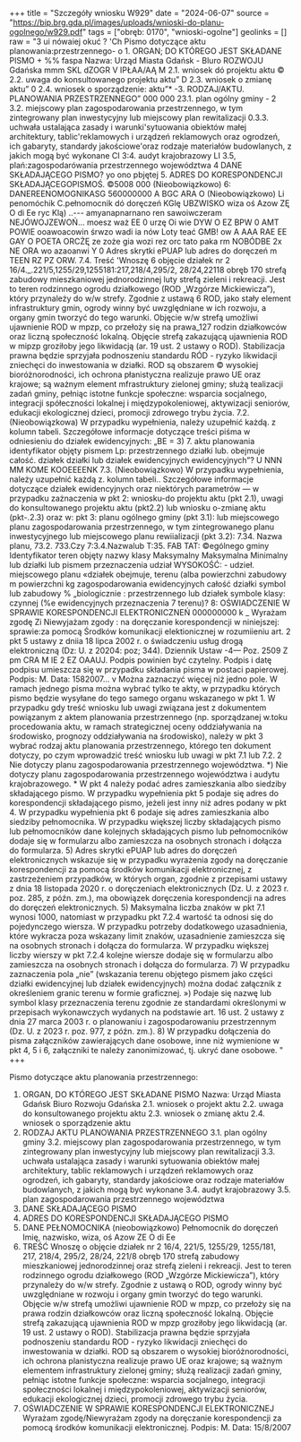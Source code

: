 +++
title = "Szczegóły wniosku W929"
date = "2024-06-07"
source = "https://bip.brg.gda.pl/images/uploads/wnioski-do-planu-ogolnego/w929.pdf"
tags = ["obręb: 0170", "wnioski-ogolne"]
geolinks = []
raw = "3 ui nówaiej okuć ?  'Ch Pismo dotyczące aktu planowania:przestrzennego- o 1. ORGAN; DO KTÓREGO JEST SKŁADANE PISMO +  %% faspa Nazwa: Urząd Miasta Gdańsk - Bluro ROZWOJU Gdańska mmm SKL dZOGR V IPŁAA/AĄ M 2.1. wniosek dó projektu aktu © 2.2. uwaga do konsultowanego projektu aktu” D 2.3. wniosek o zmianę aktu” 0 2.4. wniosek o sporządzenie: aktu”* -3. RODZAJ/AKTU. PLANOWANIA PRZESTRZENNEGO” 000 000 23.1. plan ogólny gminy - 2 3.2. miejscowy plan zagospodarowania przestrzennego, w tym zintegrowany plan inwestycyjny lub miejscowy plan rewitalizacji 0.3.3. uchwała ustalająca zasady i warunki'sytuowania obiektów małej architektury, tablic'reklamowych i urządzeń reklamowych oraz ogrodzeń, ich gabaryty, standardy jakościowe'oraz rodzaje materiałów budowlanych, z jakich mogą być wykonane CI 3:4. audyt krajobrazowy LI 3.5, plań:zagospodarówania przestrzennego województwa 4 DANE SKŁADAJĄCEGO PISMO? yo ono pbjętej 5. ADRES DO KORESPONDENCJI SKŁADAJĄCEGOPISMOŚ. ©5008 000 (Nieobowiązkowo) 6: DANEREENOMOGNIKASG 560000000 A BGC ARA O (Nieobowiązkowo) Li penomóchik  C.pełnomocnik dó doręczeń KGlę  UBZWISKO wiza oś Azow ZĘ O di Ee ryc Klą) ..--- amyanapnarnano ren sawoiwczeram NEJÓWOJZEWOŃ... moesz waż EE 0 urzę Oi wie DYW O EZ BPW 0 AMT POWIE ooawoacowin śrwzo wadi ia nów Loty teać GMB! ow A AAA RAE EE GAY O POETA ORCŻĘ ze zoże gia wozi rez orc tato paka rm NOBÓDBE 2x NE ORA wo azaoanwi Y 0 Adres skrytki ePUAP lub adres do doręczeń m TEEN RZ PZ ORW. 7.4. Treść 'Wnoszę 6 objęcie działek nr 2 16/4._.221/5,1255/29,1255181:217,218/4,295/2, 28/24,22118 obręb 170 strefą zabudowy mieszkaniowej jednorodzinnej luty strefą zieleni i rekreacji. Jest to teren rodzinnego ogrodu działkowego (ROD „Wzgórze Mickiewicza”), który przynależy do w/w strefy. Zgodnie z ustawą 6 ROD, jako stały element infrastruktury gmin, ogrody winny być uwzględniane w ich rozwoju, a organy gmin tworzyć do tego warunki. Objęcie w/w strefą umożliwi ujawnienie ROD w mpzp, co przełoży się na prawa_127 rodzin działkowców oraz liczną społeczność lokalną. Objęcie strefą zakazującą ujawnienia ROD w mipzp groziłoby jego likwidacją (ar. 19 ust. 2 ustawy o ROD). Stabilizacja prawna będzie sprzyjała podnoszeniu standardu RÓD - ryzyko likwidacji zniechęci do inwestowania w działki. ROD są obszarem © wysokiej bioróżnorodności, ich ochrona płanistyczna realizuje prawo UE oraz krajowe; są ważnym element mfrastruktury zielonej gminy; służą tealizacji zadań gminy, pełniąc istotne funkcje społeczne: wsparcia socjalnego, integracji spółeczności lokalnej i międzypokoleniowej, aktywizacji seniorów, edukacji ekologicznej dzieci, promocji zdrowego trybu życia. 7.2. (Nieobowiązkowa) W przypadku wypełnienia, należy uzupełnić każdą. z kolumn tabeli. Szczegółowe informacje dotyczące treści piśma w odniesieniu do działek ewidencyjnych: „BE = 3) 7. aktu planowania identyfikator objęty pismem Lp:  przestrzennego działki lub. obejmuje całość. działek działki lub działek ewidencyjnych ewidencyjnych”? U NNN MM KOME KOOEEEENK 7.3. (Nieobowiązkowo) W przypadku wypełnienia, należy uzupełnić każdą z. kolumn tabeli.. Szczegółowe informacje dotyczące działek ewidencyjnych oraz niektórych parametrów — w przypadku zażnaczenia w pkt 2: wniosku-do projektu aktu (pkt 2.1), uwagi do konsultowanego projektu aktu (pkt2.2) lub wniosku o-zmianę aktu (pkt-.2.3) oraz w: pkt 3: planu ogólnego gminy (pkt 3.1): lub miejscowego planu zagospodarowania przestrzennego, w tym zintegrowanego planu inwestycyjnego lub miejscowego planu rewiializacji (pkt 3.2): 7.34. Nazwa planu, 73.2. 733.Czy  7:3.4.Nazwalub   T:35. FAB TAT: ©ególnego gminy Identyfikator teren objęty nazwy klasy Maksymalny  Maksymalna Minimalny lub działki lub pismem przeznaczenia udział WYSOKOŚĆ: - udzieł. miejscowego planu «działek obejmuje, terenu (alba powierzchni  zabudowy m  powierzchni kg zagospodarowania  ewidencyjnych całość działki symbol lub zabudowy % „biologicznie : przestrzennego lub działek symbole klasy: czynnej (%e ewidencyjnych przeznaczenia 7 terenu)? 8: OŚWIADCZENIE W SPRAWIE KORESPONDENCJI ELEKTRONICZNEŃ 000000000 k _ Wyrażam zgodę Zi  Niewyjażam zgody : na doręczanie korespondencji w niniejszej: sprawie:za pomocą Środków komunikacji elektionicznej w rozumiieniu art. 2 pkt 5 ustawy z dniia 18 lipca 2002 r. o świadczeniu usług drogą elektroniczną (Dz: U. z 20204: poz; 344). Dziennik Ustaw -4— Poz. 2509 Z pm CRA M IE 2 EZ OAAUJ. Podpis powinien być czytelny. Podpis i datę podpisu umieszcza się w przypadku składania pisma w postaci papierowej. Podpis: M. Data: 1582007... v Można zaznaczyć więcej niż jedno pole. W ramach jednego pisma można wybrać tylko te akty, w przypadku których pismo będzie wysyłane do tego samego organu wskazanego w pkt 1. W przypadku gdy treść wniosku lub uwagi związana jest z dokumentem powiązanym z aktem planowania przestrzennego (np. sporządzanej w.toku procedowania aktu, w ramach strategicznej oceny oddziaływania na środowisko, prognozy oddziaływania na środowisko), należy w pkt 3 wybrać rodzaj aktu planowania przestrzennego, którego ten dokument dotyczy, po czym wprowadzić treść wniosku lub uwagi w pkt 7.1 lub 7.2. 2 Nie dotyczy planu zagospodarowania przestrzennego województwa.  *) Nie dotyczy planu zagospodarowania przestrzennego województwa i audytu krajobrazowego. * W pkt 4 należy podać adres zamieszkania albo siedziby składającego pismo. W przypadku wypełnienia pkt 5 podaje się adres do korespondencji składającego pismo, jeżeli jest inny niż adres podany w pkt 4. W przypadku wypełnienia pkt 6 podaje się adres zamieszkania albo siedziby pełnomocnika. W przypadku większej liczby składających pismo lub pełnomocników dane kolejnych składających pismo lub pełnomocników dodaje się w formularzu albo zamieszcza na osobnych stronach i dołącza do formularza. 5) Adres skrytki ePUAP lub adres do doręczeń elektronicznych wskazuje się w przypadku wyrażenia zgody na doręczanie korespondencji za pomocą środków komunikacji elektronicznej, z zastrzeżeniem przypadków, w których organ, zgodnie z przepisami ustawy z dnia 18 listopada 2020 r. o doręczeniach elektronicznych (Dz. U. z 2023 r. poz. 285, z późn. zm.), ma obowiązek doręczenia korespondencji na adres do doręczeń elektronicznych.  5) Maksymalna liczba znaków w pkt 7.1 wynosi 1000, natomiast w przypadku pkt 7.2.4 wartość ta odnosi się do pojedynczego wiersza. W przypadku potrzeby dodatkowego uzasadnienia, które wykracza poza wskazany limit znaków, uzasadnienie zamieszcza się na osobnych stronach i dołącza do formularza. W przypadku większej liczby wierszy w pkt 7.2.4 kolejne wiersze dodaje się w formularzu albo zamieszcza na osobnych stronach i dołącza do formularza. 7) W przypadku zaznaczenia pola „nie” (wskazania terenu objętego pismem jako części działki ewidencyjnej lub działek ewidencyjnych) można dodać załącznik z określeniem granic terenu w formie graficznej. ») Podaje się nazwę lub symbol klasy przeznaczenia terenu zgodnie ze standardami określonymi w przepisach wykonawczych wydanych  na podstawie art. 16 ust. 2 ustawy z dnia 27 marca 2003 r. o planowaniu i zagospodarowaniu przestrzennym (Dz. U. z 2023 r. poz. 977, z późn. zm.). 8) W przypadku dołączenia do pisma załączników zawierających dane osobowe, inne niż wymienione w pkt 4, 5 i 6, załączniki te należy zanonimizować, tj. ukryć dane osobowe. "
+++

Pismo dotyczące aktu planowania przestrzennego:
1. ORGAN, DO KTÓREGO JEST SKŁADANE PISMO
Nazwa: Urząd Miasta Gdańsk
Biuro Rozwoju Gdańska
2.1. wniosek o projekt aktu
2.2. uwaga do konsultowanego projektu aktu
2.3. wniosek o zmianę aktu
2.4. wniosek o sporządzenie aktu
3. RODZAJ AKTU PLANOWANIA PRZESTRZENNEGO
3.1. plan ogólny gminy
3.2. miejscowy plan zagospodarowania przestrzennego, w tym zintegrowany plan inwestycyjny lub miejscowy plan rewitalizacji
3.3. uchwała ustalająca zasady i warunki sytuowania obiektów małej architektury, tablic reklamowych i urządzeń reklamowych oraz ogrodzeń, ich gabaryty, standardy jakościowe oraz rodzaje materiałów budowlanych, z jakich mogą być wykonane
3.4. audyt krajobrazowy
3.5. plan zagospodarowania przestrzennego województwa
4. DANE SKŁADAJĄCEGO PISMO
5. ADRES DO KORESPONDENCJI SKŁADAJĄCEGO PISMO
6. DANE PEŁNOMOCNIKA (nieobowiązkowo)
Pełnomocnik do doręczeń
Imię, nazwisko, wiza, oś Azow ZE O di Ee
7. TREŚĆ
Wnoszę o objęcie działek nr 2 16/4, 221/5, 1255/29, 1255/181, 217, 218/4, 295/2, 28/24, 221/8 obręb 170 strefą zabudowy mieszkaniowej jednorodzinnej oraz strefą zieleni i rekreacji. Jest to teren rodzinnego ogrodu działkowego (ROD „Wzgórze Mickiewicza”), który przynależy do w/w strefy. Zgodnie z ustawą o ROD, ogrody winny być uwzględniane w rozwoju i organy gmin tworzyć do tego warunki. Objęcie w/w strefą umożliwi ujawnienie ROD w mpzp, co przełoży się na prawa rodzin działkowców oraz liczną społeczność lokalną. Objęcie strefą zakazującą ujawnienia ROD w mpzp groziłoby jego likwidacją (ar. 19 ust. 2 ustawy o ROD). Stabilizacja prawna będzie sprzyjała podnoszeniu standardu ROD - ryzyko likwidacji zniechęci do inwestowania w działki. ROD są obszarem o wysokiej bioróżnorodności, ich ochrona planistyczna realizuje prawo UE oraz krajowe; są ważnym elementem infrastruktury zielonej gminy; służą realizacji zadań gminy, pełniąc istotne funkcje społeczne: wsparcia socjalnego, integracji społeczności lokalnej i międzypokoleniowej, aktywizacji seniorów, edukacji ekologicznej dzieci, promocji zdrowego trybu życia.
8. OŚWIADCZENIE W SPRAWIE KORESPONDENCJI ELEKTRONICZNEJ
Wyrażam zgodę/Niewyrażam zgody na doręczanie korespondencji za pomocą środków komunikacji elektronicznej.
Podpis: M. Data: 15/8/2007



